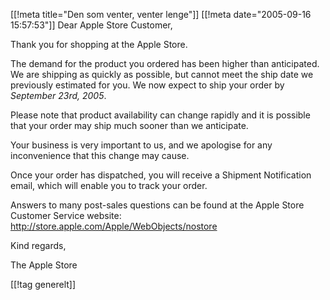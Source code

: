 [[!meta  title="Den som venter, venter lenge"]]
[[!meta  date="2005-09-16 15:57:53"]]
Dear Apple Store Customer,

Thank you for shopping at the Apple Store.

The demand for the product you ordered has been higher than anticipated.  We are shipping as quickly as possible, but cannot meet the ship date we previously estimated for you. We now expect to ship your order by <em>September 23rd, 2005</em>.

Please note that product availability can change rapidly and it is possible that your order may ship much sooner than we anticipate.

Your business is very important to us, and we apologise for any inconvenience that this change may cause.

Once your order has dispatched, you will receive a Shipment Notification email, which will enable you to track your order.

Answers to many post-sales questions can be found at the Apple Store Customer Service website: <a href="http://store.apple.com/Apple/WebObjects/nostore">http://store.apple.com/Apple/WebObjects/nostore</a>

Kind regards,

The Apple Store

[[!tag  generelt]]